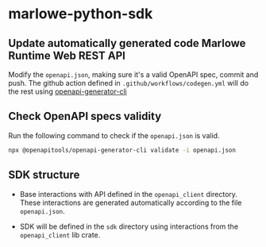 # marlowe-python-sdk

## Update automatically generated code Marlowe Runtime Web REST API

Modify the `openapi.json`, making sure it's a valid OpenAPI spec, commit and push. The github action defined in `.github/workflows/codegen.yml` will do the rest using [openapi-generator-cli](https://openapi-generator.tech/)

## Check OpenAPI specs validity

Run the following command to check if the `openapi.json` is valid.

```sh
npx @openapitools/openapi-generator-cli validate -i openapi.json
```

## SDK structure

- Base interactions with API defined in the `openapi_client` directory. These interactions are generated automatically according to the file `openapi.json`.

- SDK will be defined in the `sdk` directory using interactions from the `openapi_client` lib crate.

